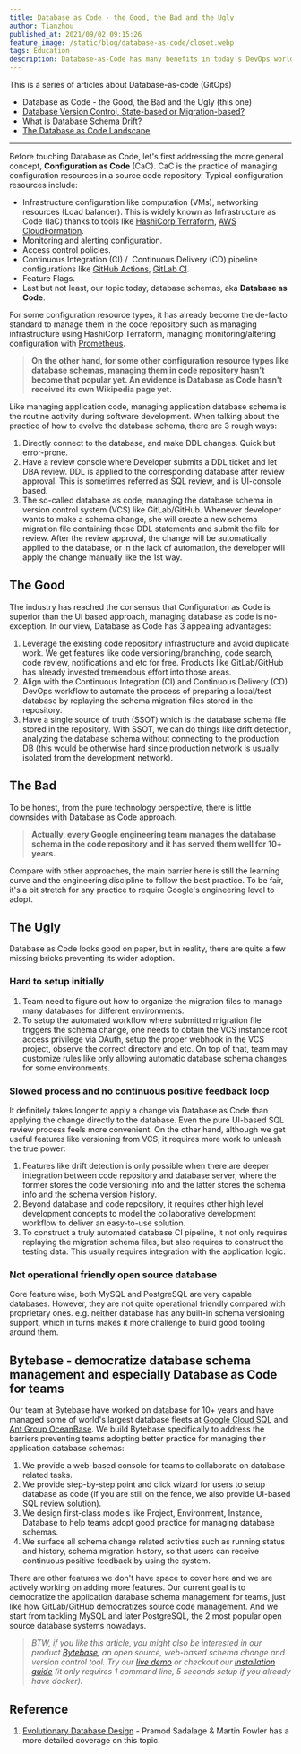 ```yaml
---
title: Database as Code - the Good, the Bad and the Ugly
author: Tianzhou
published_at: 2021/09/02 09:15:26
feature_image: /static/blog/database-as-code/closet.webp
tags: Education
description: Database-as-Code has many benefits in today's DevOps world. However, there exists several missing bricks preventing its wider adoption. We touch many points around Database-as-Code and also explain why Bytebase could help the transition.
---
```


This is a series of articles about Database-as-code (GitOps)

- Database as Code - the Good, the Bad and the Ugly (this one)
- [Database Version Control, State-based or Migration-based?](database-version-control-state-based-vs-migration-based)
- [What is Database Schema Drift?](what-is-database-schema-drift)
- [The Database as Code Landscape](database-as-code-landscape)

---

Before touching Database as Code, let's first addressing the more general concept, **Configuration as Code** (CaC). CaC is the practice of managing configuration resources in a source code repository. Typical configuration resources include:

- Infrastructure configuration like computation (VMs), networking resources (Load balancer). This is widely known as Infrastructure as Code (IaC) thanks to tools like [HashiCorp Terraform](https://www.terraform.io/), [AWS CloudFormation](https://aws.amazon.com/cloudformation/).
- Monitoring and alerting configuration.
- Access control policies.
- Continuous Integration (CI) /  Continuous Delivery (CD) pipeline configurations like [GitHub Actions](https://github.com/features/actions), [GitLab CI](https://docs.gitlab.com/ee/ci/).
- Feature Flags.
- Last but not least, our topic today, database schemas, aka **Database as Code**.

For some configuration resource types, it has already become the de-facto standard to manage them in the code repository such as managing infrastructure using HashiCorp Terraform, managing monitoring/altering configuration with [Prometheus](https://prometheus.io/).

> **On the other hand, for some other configuration resource types like database schemas, managing them in code repository hasn't become that popular yet. An evidence is Database as Code hasn't received its own Wikipedia page yet.**

Like managing application code, managing application database schema is the routine activity during software development. When talking about the practice of how to evolve the database schema, there are 3 rough ways:

1. Directly connect to the database, and make DDL changes. Quick but error-prone.
2. Have a review console where Developer submits a DDL ticket and let DBA review. DDL is applied to the corresponding database after review approval. This is sometimes referred as SQL review, and is UI-console based.
3. The so-called database as code, managing the database schema in version control system (VCS) like GitLab/GitHub. Whenever developer wants to make a schema change, she will create a new schema migration file containing those DDL statements and submit the file for review. After the review approval, the change will be automatically applied to the database, or in the lack of automation, the developer will apply the change manually like the 1st way.

## The Good

The industry has reached the consensus that Configuration as Code is superior than the UI based approach, managing database as code is no-exception. In our view, Database as Code has 3 appealing advantages:

1. Leverage the existing code repository infrastructure and avoid duplicate work. We get features like code versioning/branching, code search, code review, notifications and etc for free. Products like GitLab/GitHub has already invested tremendous effort into those areas.
2. Align with the Continuous Integration (CI) and Continuous Delivery (CD) DevOps workflow to automate the process of preparing a local/test database by replaying the schema migration files stored in the repository.
3. Have a single source of truth (SSOT) which is the database schema file stored in the repository. With SSOT, we can do things like drift detection, analyzing the database schema without connecting to the production DB (this would be otherwise hard since production network is usually isolated from the development network).

## The Bad

To be honest, from the pure technology perspective, there is little downsides with Database as Code approach.

> **Actually, every Google engineering team manages the database schema in the code repository and it has served them well for 10+ years.**

Compare with other approaches, the main barrier here is still the learning curve and the engineering discipline to follow the best practice. To be fair, it's a bit stretch for any practice to require Google's engineering level to adopt.

## The Ugly

Database as Code looks good on paper, but in reality, there are quite a few missing bricks preventing its wider adoption.

### Hard to setup initially

1. Team need to figure out how to organize the migration files to manage many databases for different environments.
2. To setup the automated workflow where submitted migration file triggers the schema change, one needs to obtain the VCS instance root access privilege via OAuth, setup the proper webhook in the VCS project, observe the correct directory and etc. On top of that, team may customize rules like only allowing automatic database schema changes for some environments.

### Slowed process and no continuous positive feedback loop

It definitely takes longer to apply a change via Database as Code than applying the change directly to the database. Even the pure UI-based SQL review process feels more convenient. On the other hand, although we get useful features like versioning from VCS, it requires more work to unleash the true power:

1. Features like drift detection is only possible when there are deeper integration between code repository and database server, where the former stores the code versioning info and the latter stores the schema info and the schema version history.
2. Beyond database and code repository, it requires other high level development concepts to model the collaborative development workflow to deliver an easy-to-use solution.
3. To construct a truly automated database CI pipeline, it not only requires replaying the migration schema files, but also requires to construct the testing data. This usually requires integration with the application logic.

### Not operational friendly open source database

Core feature wise, both MySQL and PostgreSQL are very capable databases. However, they are not quite operational friendly compared with proprietary ones. e.g. neither database has any built-in schema versioning support, which in turns makes it more challenge to build good tooling around them.

## Bytebase - democratize database schema management and especially Database as Code for teams

Our team at Bytebase have worked on database for 10+ years and have managed some of world's largest database fleets at [Google Cloud SQL](https://cloud.google.com/sql) and [Ant Group OceanBase](https://www.oceanbase.com/en). We build Bytebase specifically to address the barriers preventing teams adopting better practice for managing their application database schemas:

1. We provide a web-based console for teams to collaborate on database related tasks.
2. We provide step-by-step point and click wizard for users to setup database as code (if you are still on the fence, we also provide UI-based SQL review solution).
3. We design first-class models like Project, Environment, Instance, Database to help teams adopt good practice for managing database schemas.
4. We surface all schema change related activities such as running status and history, schema migration history, so that users can receive continuous positive feedback by using the system.

There are other features we don't have space to cover here and we are actively working on adding more features. Our current goal is to democratize the application database schema management for teams, just like how GitLab/GitHub democratizes source code management. And we start from tackling MySQL and later PostgreSQL, the 2 most popular open source database systems nowadays.

> _BTW, if you like this article, you might also be interested in our product [Bytebase](https://bytebase.com), an open source, web-based schema change and version control tool. Try our [live demo](https://demo.bytebase.com) or checkout our [installation guide](https://github.com/bytebase/bytebase#installation) (it only requires 1 command line, 5 seconds setup if you already have docker)._

## Reference

1. [Evolutionary Database Design](https://martinfowler.com/articles/evodb.html) - Pramod Sadalage & Martin Fowler has a more detailed coverage on this topic.
